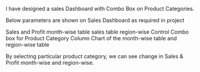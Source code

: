 I have designed a sales Dashboard with Combo Box on Product Categories. 

Below parameters are shown on Sales Dashboard as required in project

Sales and Profit month-wise table
sales table region-wise
Control Combo box for Product Category
Column Chart of the month-wise table and region-wise table

By selecting particular product category, we can see change in Sales & Profit month-wise and region-wise.
